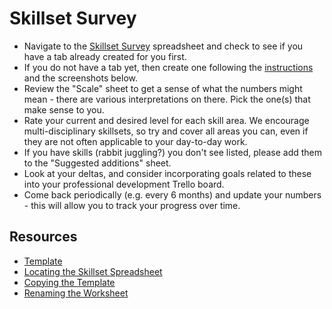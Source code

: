 # Skillset Survey

- Navigate to the [Skillset Survey](https://docs.google.com/spreadsheets/d/1Y_Dd0OfxjL61sgWlsJxYcGq0TY5Nc8sewWjzYNSx7G4/edit#gid=1186466179) spreadsheet and check to see if you have a tab already created for you first.
- If you do not have a tab yet, then create one following the [instructions](https://docs.google.com/a/civicactions.com/spreadsheets/d/1Y_Dd0OfxjL61sgWlsJxYcGq0TY5Nc8sewWjzYNSx7G4/edit#gid=1186466179) and the screenshots below.
- Review the "Scale" sheet to get a sense of what the numbers might mean - there are various interpretations on there. Pick the one(s) that make sense to you.
- Rate your current and desired level for each skill area. We encourage multi-disciplinary skillsets, so try and cover all areas you can, even if they are not often applicable to your day-to-day work.
- If you have skills (rabbit juggling?) you don't see listed, please add them to the "Suggested additions" sheet.
- Look at your deltas, and consider incorporating goals related to these into your professional development Trello board.
- Come back periodically (e.g. every 6 months) and update your numbers - this will allow you to track your progress over time.

## Resources

- [Template](https://docs.google.com/a/civicactions.com/spreadsheets/d/1Y_Dd0OfxjL61sgWlsJxYcGq0TY5Nc8sewWjzYNSx7G4/edit#gid=0)
- [Locating the Skillset Spreadsheet](../images/locate-spreadsheet.png)
- [Copying the Template](../images/copy-template.png)
- [Renaming the Worksheet](../images/rename-worksheet.png)
